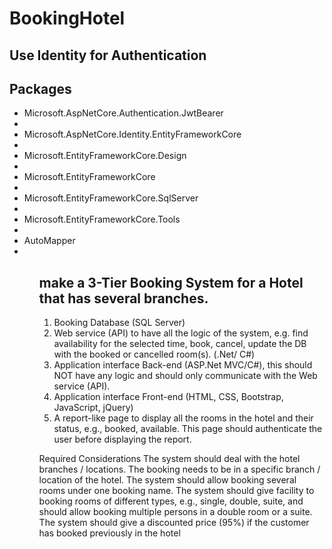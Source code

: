 # BookingHotel
## Use Identity for Authentication 
## Packages 
<ul>
  <li>Microsoft.AspNetCore.Authentication.JwtBearer<li/>
  <li>Microsoft.AspNetCore.Identity.EntityFrameworkCore<li/>
  <li>Microsoft.EntityFrameworkCore.Design<li/>
  <li>Microsoft.EntityFrameworkCore<li/>
  <li>Microsoft.EntityFrameworkCore.SqlServer<li/>
  <li>Microsoft.EntityFrameworkCore.Tools<li/>
  <li>AutoMapper<li/>
<ul/>


## make a 3-Tier Booking System for a Hotel that has several branches.

1. Booking Database (SQL Server)
2. Web service (API) to have all the logic of the system, e.g. find availability for the selected 
time, book, cancel, update the DB with the booked or cancelled room(s). (.Net/ C#)
3. Application interface Back-end (ASP.Net MVC/C#), this should NOT have any logic and 
should only communicate with the Web service (API).
4. Application interface Front-end (HTML, CSS, Bootstrap, JavaScript, jQuery)
5. A report-like page to display all the rooms in the hotel and their status, e.g., booked, 
available. This page should authenticate the user before displaying the report.


Required Considerations
The system should deal with the hotel branches / locations. The booking needs to be in 
a specific branch / location of the hotel.
The system should allow booking several rooms under one booking name.
The system should give facility to booking rooms of different types, e.g., single, double, 
suite, and should allow booking multiple persons in a double room or a suite.
The system should give a discounted price (95%) if the customer has booked previously 
in the hotel
